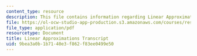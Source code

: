 ```yaml
---
content_type: resource
description: This file contains information regarding Linear Approximations.
file: https://ol-ocw-studio-app-production.s3.amazonaws.com/courses/res-tll-004-stem-concept-videos-fall-2013/9bea3a0b1b7140e3f862f83ee0499e50_MITRES_TLL-004F13_LinearAp.pdf
file_type: application/pdf
resourcetype: Document
title: Linear Approximations Transcript
uid: 9bea3a0b-1b71-40e3-f862-f83ee0499e50
---
```

